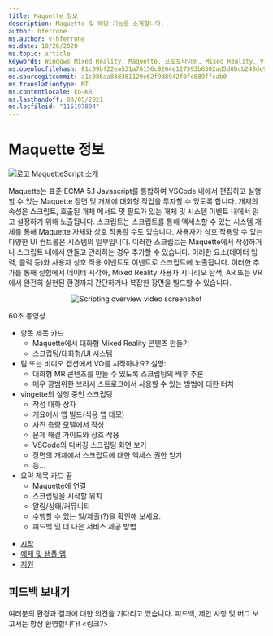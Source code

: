 ```yaml
---
title: Maquette 정보
description: Maquette 및 해당 기능을 소개합니다.
author: hferrone
ms.author: v-hferrone
ms.date: 10/26/2020
ms.topic: article
keywords: Windows Mixed Reality, Maquette, 프로토타이핑, Mixed Reality, Virtual Reality, VR, MR, 피드백, 피드백 허브, 버그
ms.openlocfilehash: 81c09bf22ea531a76156c9264e127593b6302ad5d0bcb248de9518bfb647717b
ms.sourcegitcommit: a1c086aa83d381129e62f9d8942f0fc889ffcab0
ms.translationtype: MT
ms.contentlocale: ko-KR
ms.lasthandoff: 08/05/2021
ms.locfileid: "115197894"
---
```

# <a name="about-maquette"></a>Maquette 정보

<!-- TODO(Harrison): Need consolidated logo with text -->
![로고 ](../images/MaquetteIcon.png) MaquetteScript 소개

<!-- TODO(Harrison/Stefan): Add more high level, less technical explanation of what Maquette is and why it's useful in MR development. 
          - Differentiate between Maquette and MaquetteScript
          - Separate out each of Maquette's main parts and add content
          - Give brief explanations of use case or examples
-->
Maquette는 표준 ECMA 5.1 Javascript를 통합하여 VSCode 내에서 편집하고 실행할 수 있는 Maquette 장면 및 개체에 대화형 작업을 투자할 수 있도록 합니다. 개체의 속성은 스크립트, 호출된 개체 메서드 및 필드가 있는 개체 및 시스템 이벤트 내에서 읽고 설정하기 위해 노출됩니다. 스크립트는 스크립트를 통해 액세스할 수 있는 시스템 개체를 통해 Maquette 자체와 상호 작용할 수도 있습니다. 사용자가 상호 작용할 수 있는 다양한 UI 컨트롤은 시스템의 일부입니다. 이러한 스크립트는 Maquette에서 작성하거나 스크립트 내에서 만들고 관리하는 경우 추가할 수 있습니다. 이러한 요소(데이터 입력, 클릭 등)와 사용자 상호 작용 이벤트도 이벤트로 스크립트에 노출됩니다. 이러한 추가를 통해 실험에서 데이터 시각화, Mixed Reality 사용자 시나리오 탐색, AR 또는 VR에서 완전히 실현된 환경까지 간단하거나 복잡한 장면을 빌드할 수 있습니다.

<p align="center">
  <img src="images/ScriptingOverview.png" alt="Scripting overview video screenshot">
</p>

<!-- TODO(Harrison/Stefan): Get this video recorded or create the content in text form until it's available. -->
60초 동영상
* 항목 제목 카드
  * Maquette에서 대화형 Mixed Reality 콘텐츠 만들기
  * 스크립팅/대화형/UI 시스템
* 팀 또는 비디오 캡션에서 VO를 시작하나요?  설명:
  * 대화형 MR 콘텐츠를 만들 수 있도록 스크립팅의 배후 추론
  * 매우 광범위한 브러시 스트로크에서 사용할 수 있는 방법에 대한 터치
* vingette의 실행 중인 스크립팅
  * 작성 대화 상자
  * 개요에서 앱 빌드(식용 앱 데모)
  * 사진 측량 모델에서 작성
  * 문제 해결 가이드와 상호 작용
  * VSCode의 디버깅 스크립팅 화면 보기
  * 장면의 개체에서 스크립트에 대한 액세스 권한 얻기
  * 등...
* 요약 제목 카드 끝
  * Maquette에 연결
  * 스크립팅을 시작할 위치
  * 알림/상태/커뮤니티
  * 수행할 수 있는 일/제출(?)을 확인해 보세요.
  * 피드백 및 더 나은 서비스 제공 방법

<!-- TODO(Harrison): Consider breaking this out into a Maquette journey doc or section as applicable. -->
* [시작](installation.md)
* [예제 및 샘플 앱](../samples/overview.md)
* [지원](../resources/support.md)

<!-- TODO(Harrison): Need to find out why docs feedback footer isn't appearing. -->
## <a name="send-us-feedback"></a>피드백 보내기

여러분의 환경과 결과에 대한 의견을 기다리고 있습니다. 피드백, 제안 사항 및 버그 보고서는 항상 환영합니다!
<링크?>